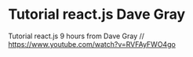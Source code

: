 # Tutorial react.js Dave Gray

Tutorial react.js 9 hours from Dave Gray //
https://www.youtube.com/watch?v=RVFAyFWO4go
